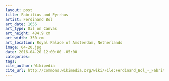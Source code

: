 ```yaml
---
layout: post
title: Fabritius and Pyrrhus
artist: Ferdinand Bol
art_date: 1656
art_type: Oil on Canvas
art_height: 484.9 cm
art_width: 350 cm
art_location: Royal Palace of Amsterdam, Netherlands
image: 04-20.jpg
date: 2016-04-20 12:00:00 -05:00
categories:
tags:
cite_author: Wikipedia
cite_url: http://commons.wikimedia.org/wiki/File:Ferdinand_Bol_-_Fabritius_and_Pyrrhus_-_Google_Art_Project.jpg
---
```

